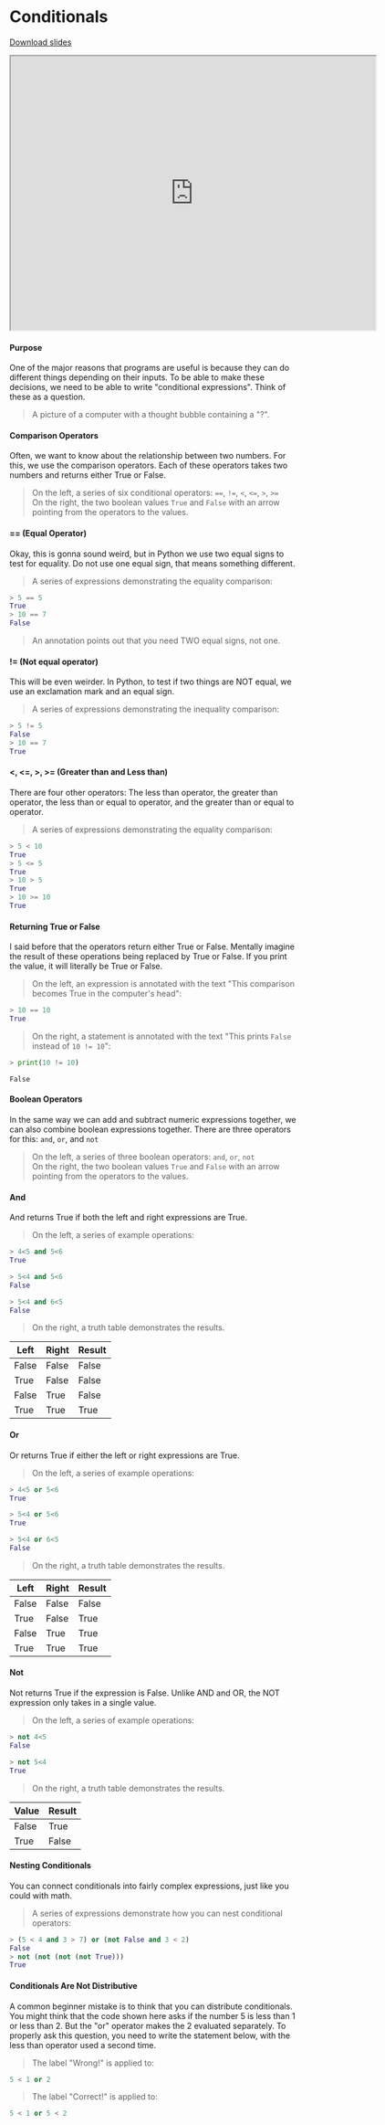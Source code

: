 # Conditionals

[Download slides](Conditionals.pdf)


<iframe style="width: 640px; height: 480px;" width="300" height="150" allowfullscreen="allowfullscreen" webkitallowfullscreen="webkitallowfullscreen" mozallowfullscreen="mozallowfullscreen"
title="Introduction.pdf"
src="https://www.youtube.com/embed/8dodBDysmk4?feature=oembed&amp;rel=0" ></iframe>


#### Purpose

One of the major reasons that programs are useful is because they can do different things depending on their inputs.
To be able to make these decisions, we need to be able to write "conditional expressions".
Think of these as a question.

> A picture of a computer with a thought bubble containing a "?".

#### Comparison Operators

Often, we want to know about the relationship between two numbers.
For this, we use the comparison operators.
Each of these operators takes two numbers and returns either True or False.

> On the left, a series of six conditional operators: `==`, `!=`, `<`, `<=`, `>`, `>=`  
> On the right, the two boolean values `True` and `False` with an arrow pointing from the operators to the values.

#### == (Equal Operator)

Okay, this is gonna sound weird, but in Python we use two equal signs to test for equality.
Do not use one equal sign, that means something different.

> A series of expressions demonstrating the equality comparison:
```python
> 5 == 5
True
> 10 == 7
False
```
> An annotation points out that you need TWO equal signs, not one.

#### != (Not equal operator)

This will be even weirder.
In Python, to test if two things are NOT equal, we use an exclamation mark and an equal sign.

> A series of expressions demonstrating the inequality comparison:
```python
> 5 != 5
False
> 10 == 7
True
```

#### <, <=, >, >= (Greater than and Less than)

There are four other operators:
The less than operator, the greater than operator, the less than or equal to operator, and the greater than or equal to operator.

> A series of expressions demonstrating the equality comparison:
```python
> 5 < 10
True
> 5 <= 5
True
> 10 > 5
True
> 10 >= 10
True
```

#### Returning True or False

I said before that the operators return either True or False.
Mentally imagine the result of these operations being replaced by True or False.
If you print the value, it will literally be True or False.

> On the left, an expression is annotated with the text "This comparison becomes True in the computer's head":
```python
> 10 == 10
True
```
> On the right, a statement is annotated with the text "This prints `False` instead of `10 != 10`":
```python
> print(10 != 10)
```
    False

#### Boolean Operators

In the same way we can add and subtract numeric expressions together, we can also combine boolean expressions together.
There are three operators for this: `and`, `or`, and `not`

> On the left, a series of three boolean operators: `and`, `or`, `not`  
> On the right, the two boolean values `True` and `False` with an arrow pointing from the operators to the values.

#### And

And returns True if both the left and right expressions are True.

> On the left, a series of example operations:
```python
> 4<5 and 5<6
True

> 5<4 and 5<6
False

> 5<4 and 6<5
False
```
> On the right, a truth table demonstrates the results.

| Left | Right | Result |
|-------|-------|--------|
| False | False | False |
| True | False | False |
| False | True | False |
| True | True | True |

#### Or

Or returns True if either the left or right expressions are True.

> On the left, a series of example operations:
```python
> 4<5 or 5<6
True

> 5<4 or 5<6
True

> 5<4 or 6<5
False
```
> On the right, a truth table demonstrates the results.

| Left | Right | Result |
|-------|-------|--------|
| False | False | False |
| True | False | True |
| False | True | True |
| True | True | True |

#### Not

Not returns True if the expression is False.
Unlike AND and OR, the NOT expression only takes in a single value.

> On the left, a series of example operations:
```python
> not 4<5
False

> not 5<4
True
```
> On the right, a truth table demonstrates the results.

| Value | Result |
|-------|--------|
| False | True |
| True | False |

#### Nesting Conditionals

You can connect conditionals into fairly complex expressions, just like you could with math.

> A series of expressions demonstrate how you can nest conditional operators:
```python
> (5 < 4 and 3 > 7) or (not False and 3 < 2)
False
> not (not (not (not True)))
True
```

#### Conditionals Are Not Distributive

A common beginner mistake is to think that you can distribute conditionals.
You might think that the code shown here asks if the number 5 is less than 1 or less than 2.
But the "or" operator makes the 2 evaluated separately.
To properly ask this question, you need to write the statement below, with the less than operator used a second time.

> The label "Wrong!" is applied to:
```python
5 < 1 or 2
```
> The label "Correct!" is applied to:
```python
5 < 1 or 5 < 2
```
